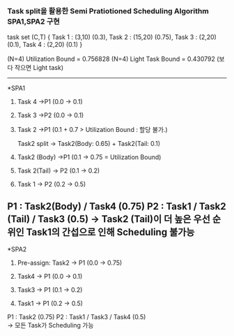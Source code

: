 ### Task split을 활용한 Semi Pratiotioned Scheduling Algorithm SPA1,SPA2 구현


task set (C,T)
{
Task 1 : (3,10) (0.3),
Task 2 : (15,20) (0.75),
Task 3 : (2,20) (0.1),
Task 4 : (2,20) (0.1)
}

(N=4) Utilization Bound = 0.756828
(N=4) Light Task Bound = 0.430792 (보다 작으면 Light task)

--------------------------------------------------------------

*SPA1
1. Task 4 ->P1		        (0.0 -> 0.1)

2. Task 3 ->P2		        (0.0 -> 0.1)

3. Task 2 ->P1		        (0.1 + 0.7 > Utilization Bound  : 할당 불가.)

	Task2 split  -> Task2(Body: 0.65) + Task2(Tail: 0.1)

4. Task2 (Body) ->P1 	    (0.1 -> 0.75 = Utilization Bound)

4. Task 2(Tail) -> P2 	 	(0.1 -> 0.2)

5. Task 1 -> P2	 	        (0.2 -> 0.5)

P1 : Task2(Body) / Task4 		    (0.75)
P2 : Task1 / Task2 (Tail) / Task3 	(0.5)
-> Task2 (Tail)이 더 높은 우선 순위인 Task1의 간섭으로 인해 Scheduling 불가능
--------------------------------------------------------------

*SPA2
1. Pre-assign: Task2 -> P1 	(0.0 -> 0.75)

2. Task4 -> P1		        (0.0 -> 0.1)

3. Task3 -> P1		        (0.1 -> 0.2)

4. Task1 -> P1		        (0.2 -> 0.5)

P1 : Task2 			            (0.75)
P2 : Task1 / Task3 / Task4		(0.5)	
-> 모든 Task가 Scheduling 가능
